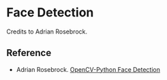 # Face Detection

Credits to Adrian Rosebrock.

## Reference

- Adrian Rosebrock. [OpenCV-Python Face Detection](https://www.pyimagesearch.com/2018/02/26/face-detection-with-opencv-and-deep-learning/)
